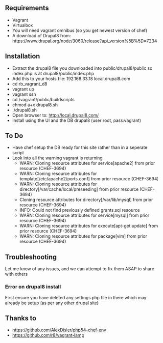 ## Requirements
* Vagrant
* Virtualbox
* You will need vagrant omnibus (so you get newest version of chef)
* A download of Drupal8 from: https://www.drupal.org/node/3060/release?api_version%5B%5D=7234



## Installation
* Extract the drupal8 file you downloaded into public/drupal8/public so index.php is at drupal8/public/index.php
* Add this to your hosts file: 192.168.33.18   local.drupal8.com
* cd rb_vagrant_d8
* vagrant up
* vagrant ssh
* cd /vagrant/public/buildscripts
* chmod a+x drupal8.sh
* ./drupal8.sh
* Open browser to: http://local.drupal8.com/
* Install using the UI and the DB drupal8 (user:root, pass:vagrant)



## To Do
* Have chef setup the DB ready for this site rather than in a seperate script
* Look into all the warning vagrant is returning
  * WARN: Cloning resource attributes for service[apache2] from prior resource (CHEF-3694)
  * WARN: Cloning resource attributes for template[/etc/apache2/ports.conf] from prior resource (CHEF-3694)
  * WARN: Cloning resource attributes for directory[/var/cache/local/preseeding] from prior resource (CHEF-3694)
  * Cloning resource attributes for directory[/var/lib/mysql] from prior resource (CHEF-3694)
  * INFO: Could not find previously defined grants.sql resource
  * WARN: Cloning resource attributes for service[mysql] from prior resource (CHEF-3694)
  * WARN: Cloning resource attributes for execute[apt-get update] from prior resource (CHEF-3694)
  * WARN: Cloning resource attributes for package[vim] from prior resource (CHEF-3694)




## Troubleshooting
Let me know of any issues, and we can attempt to fix them ASAP to share with others
### Error on drupal8 install
First ensure you have deleted any settings.php file in there which may already be setup (as per any other drupal site)



## Thanks to
* https://github.com/AlexDisler/php54-chef-env
* https://github.com/r8/vagrant-lamp